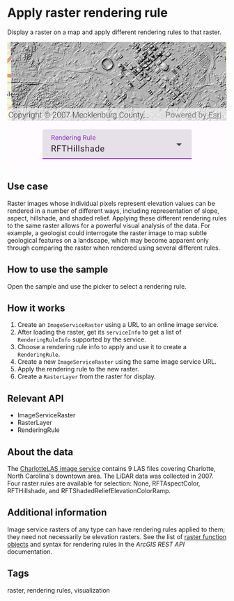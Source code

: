 # Apply raster rendering rule

Display a raster on a map and apply different rendering rules to that raster.

![Image of Apply raster rendering rule sample](apply-raster-rendering-rule.png)

## Use case

Raster images whose individual pixels represent elevation values can be rendered in a number of different ways, including representation of slope, aspect, hillshade, and shaded relief. Applying these different rendering rules to the same raster allows for a powerful visual analysis of the data. For example, a geologist could interrogate the raster image to map subtle geological features on a landscape, which may become apparent only through comparing the raster when rendered using several different rules.

## How to use the sample

Open the sample and use the picker to select a rendering rule.

## How it works

1. Create an `ImageServiceRaster` using a URL to an online image service.
2. After loading the raster, get its `serviceInfo` to get a list of `RenderingRuleInfo` supported by the service.
3. Choose a rendering rule info to apply and use it to create a `RenderingRule`.
4. Create a new `ImageServiceRaster` using the same image service URL.
5. Apply the rendering rule to the new raster.
6. Create a `RasterLayer` from the raster for display.

## Relevant API

* ImageServiceRaster
* RasterLayer
* RenderingRule

## About the data

The [CharlotteLAS image service](https://sampleserver6.arcgisonline.com/arcgis/rest/services/CharlotteLAS/ImageServer) contains 9 LAS files covering Charlotte, North Carolina's downtown area. The LiDAR data was collected in 2007. Four raster rules are available for selection: None, RFTAspectColor, RFTHillshade, and RFTShadedReliefElevationColorRamp.

## Additional information

Image service rasters of any type can have rendering rules applied to them; they need not necessarily be elevation rasters. See the list of [raster function objects](https://developers.arcgis.com/rest/services-reference/enterprise/raster-function-objects/) and syntax for rendering rules in the *ArcGIS REST API* documentation.

## Tags

raster, rendering rules, visualization
